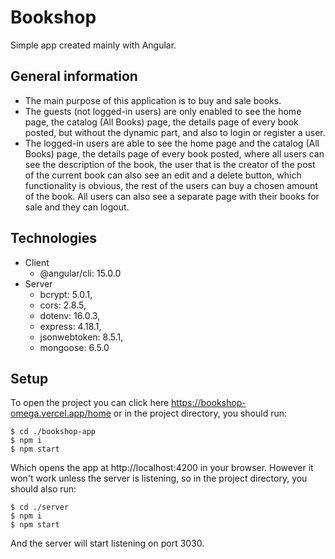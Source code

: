 # Bookshop
Simple app created mainly with Angular.

## General information
* The main purpose of this application is to buy and sale books.
* The guests (not logged-in users) are only enabled to see the home page, the catalog (All Books) page, 
the details page of every book posted, but without the dynamic part, and also to login or register a user.
* The logged-in users are able to see the home page and the catalog (All Books) page, the details page of every 
book posted, where all users can see the description of the book, the user that is the creator of the post of the 
current book can also see an edit and a delete button, which functionality is obvious, the rest of the users can buy a chosen amount of the book. All users can also see a separate page with their books for sale and they can logout.

## Technologies
* Client
  * @angular/cli: 15.0.0
* Server
  * bcrypt: 5.0.1,
  * cors: 2.8.5,
  * dotenv: 16.0.3,
  * express: 4.18.1,
  * jsonwebtoken: 8.5.1,
  * mongoose: 6.5.0
  
## Setup
To open the project you can click here https://bookshop-omega.vercel.app/home
or in the project directory, you should run:

```
$ cd ./bookshop-app
$ npm i
$ npm start
```
Which opens the app at http://localhost:4200 in your browser.
However it won't work unless the server is listening, so in the project directory, you should also run:

```
$ cd ./server
$ npm i
$ npm start
```

And the server will start listening on port 3030.
